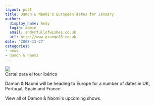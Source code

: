 ```yaml
---
layout: post
title: Damon & Naomi's European dates for January
author:
  display_name: Andy
  login: admin
  email: andy@fullofwishes.co.uk
  url: http://www.grange85.co.uk
date: '2008-11-27'
categories:
- news
- damon & naomi
---
```

<div class="imagebox-a"><a title="Gira de Damon & Naomi, by damagedgoods2006" alt="Gira de Damon & Naomi, by damagedgoods2006" href="http://flickr.com/photos/damagedgoods2006/3060410163/"><img src="https://farm4.static.flickr.com/3174/3060410163_5ed70f8223_m.jpg" ></a><br/>Cartel para el tour ibérico</div>
<p>Damon & Naomi will be heading to Europe for a number of dates in UK, Portugal, Spain and France.</p>
<p>View all of Damon & Naomi's upcoming shows.</p>
